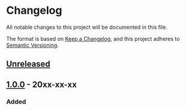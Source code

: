 # Changelog

All notable changes to this project will be documented in this file.

The format is based on [Keep a Changelog](https://keepachangelog.com/en/1.0.0/),
and this project adheres to [Semantic Versioning](https://semver.org/spec/v2.0.0.html).

## [Unreleased]

## [1.0.0] - 20xx-xx-xx
### Added


[unreleased]: https://github.com/upb-lea/LCB-CTB-01_Test_Board/compare/1.0.0...HEAD
[1.0.0]: https://github.com/upb-lea/LCB-CTB-01_Test_Board/releases/tag/1.0.0
